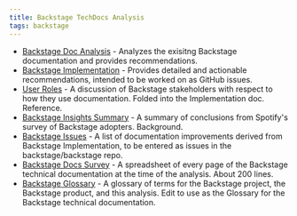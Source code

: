 ```yaml
---
title: Backstage TechDocs Analysis
tags: backstage
---
```


- [Backstage Doc Analysis](backstage-analysis.md) - Analyzes the exisitng Backstage documentation and provides recommendations.
- [Backstage Implementation](backstage-implementation.md) - Provides detailed and actionable recommendations, intended to be worked on as GitHub issues.
- [User Roles](user-roles.md) - A discussion of Backstage stakeholders with respect to how they use documentation. Folded into the Implementation doc. Reference.
- [Backstage Insights Summary](backstage-insights-summary.md) - A summary of conclusions from Spotify's survey of Backstage adopters. Background.
- [Backstage Issues](backstage-issues.md) - A list of documentation improvements derived from Backstage Implementation, to be entered as issues in the backstage/backstage repo.
- [Backstage Docs Survey](backstage-doc-survey.csv) - A spreadsheet of every page of the Backstage technical documentation at the time of the analysis. About 200 lines.
- [Backstage Glossary](backstage-glossary.md) - A glossary of terms for the Backstage project, the Backstage product, and this analysis. Edit to use as the Glossary for the Backstage technical documentation.
